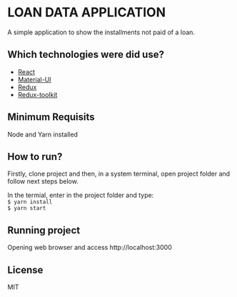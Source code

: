 # LOAN DATA APPLICATION

A simple application to show the installments not paid of a loan.

## Which technologies were did use?

- [React](https://github.com/facebook/react/)
- [Material-UI](https://material-ui.com/)
- [Redux](https://redux.js.org/)
- [Redux-toolkit](https://redux-toolkit.js.org/)

## Minimum Requisits

Node and Yarn installed

## How to run?

Firstly, clone project and then, in a system terminal, open project folder and follow next steps below.

In the termial, enter in the project folder and type:  
`$ yarn install`  
`$ yarn start`

## Running project

Opening web browser and access http://localhost:3000

## License

MIT
